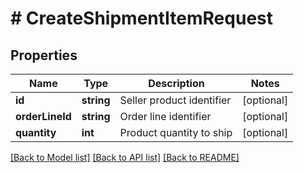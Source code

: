 # # CreateShipmentItemRequest

## Properties

Name | Type | Description | Notes
------------ | ------------- | ------------- | -------------
**id** | **string** | Seller product identifier | [optional]
**orderLineId** | **string** | Order line identifier | [optional]
**quantity** | **int** | Product quantity to ship | [optional]

[[Back to Model list]](../../README.md#models) [[Back to API list]](../../README.md#endpoints) [[Back to README]](../../README.md)
